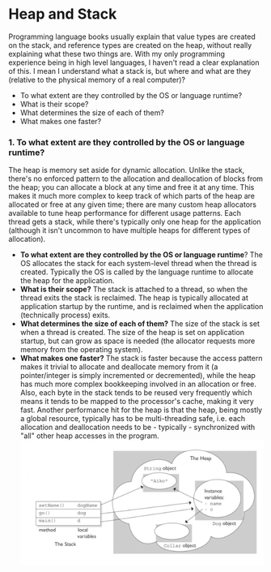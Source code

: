 # Heap and Stack
Programming language books usually explain that value types are created on the stack, and reference types are created on the heap, without really explaining what these two things are. With my only programming experience being in high level languages, I haven't read a clear explanation of this. I mean I understand what a stack is, but where and what are they (relative to the physical memory of a real computer)?
- To what extent are they controlled by the OS or language runtime?
- What is their scope?
- What determines the size of each of them?
- What makes one faster?

### 1. To what extent are they controlled by the OS or language runtime?
The heap is memory set aside for dynamic allocation. Unlike the stack, there's no enforced pattern to the allocation and deallocation of blocks from the heap; you can allocate a block at any time and free it at any time. This makes it much more complex to keep track of which parts of the heap are allocated or free at any given time; there are many custom heap allocators available to tune heap performance for different usage patterns.
Each thread gets a stack, while there's typically only one heap for the application (although it isn't uncommon to have multiple heaps for different types of allocation).
- **To what extent are they controlled by the OS or language runtime**?
The OS allocates the stack for each system-level thread when the thread is created. Typically the OS is called by the language runtime to allocate the heap for the application.
- **What is their scope?**
The stack is attached to a thread, so when the thread exits the stack is reclaimed. The heap is typically allocated at application startup by the runtime, and is reclaimed when the application (technically process) exits.
- **What determines the size of each of them?**
The size of the stack is set when a thread is created. The size of the heap is set on application startup, but can grow as space is needed (the allocator requests more memory from the operating system).
- **What makes one faster?**
The stack is faster because the access pattern makes it trivial to allocate and deallocate memory from it (a pointer/integer is simply incremented or decremented), while the heap has much more complex bookkeeping involved in an allocation or free. Also, each byte in the stack tends to be reused very frequently which means it tends to be mapped to the processor's cache, making it very fast. Another performance hit for the heap is that the heap, being mostly a global resource, typically has to be multi-threading safe, i.e. each allocation and deallocation needs to be - typically - synchronized with "all" other heap accesses in the program.
    ![](heap_stack_0.png?raw=true)
